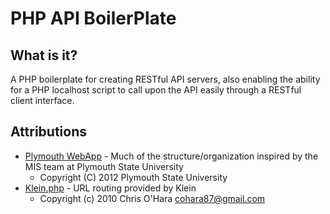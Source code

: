 # PHP API BoilerPlate

## What is it?

A PHP boilerplate for creating RESTful API servers, also enabling the ability for a PHP localhost script to call upon the API easily through a RESTful client interface.

## Attributions

- [Plymouth WebApp](https://github.com/plymouthstate/plymouth-webapp) - Much of the structure/organization inspired by the MIS team at Plymouth State University
	- Copyright (C) 2012 Plymouth State University
- [Klein.php](https://github.com/chriso/klein.php) - URL routing provided by Klein
	- Copyright (c) 2010 Chris O'Hara cohara87@gmail.com
